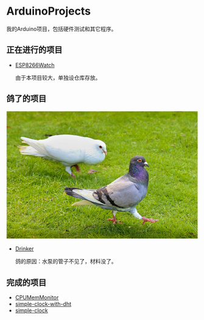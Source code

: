 # ArduinoProjects
我的Arduino项目，包括硬件测试和其它程序。

## 正在进行的项目

* [ESP8266Watch](https://github.com/yangshunhuai/ESP8266Watch)
  
  由于本项目较大，单独设仓库存放。

## 鸽了的项目

![](./image-res/pigeon.png)

* [Drinker](https://github.com/yangshunhuai/ArduinoProjects/tree/main/projects/Drinker)

  鸽的原因：水泵的管子不见了，材料没了。

## 完成的项目
* [CPUMemMonitor](https://github.com/yangshunhuai/ArduinoProjects/tree/main/projects/CPUMemMonitor)
* [simple-clock-with-dht](https://github.com/yangshunhuai/ArduinoProjects/tree/main/projects/simple-clock-with-dht)
* [simple-clock](https://github.com/yangshunhuai/ArduinoProjects/tree/main/projects/simple-clock)

